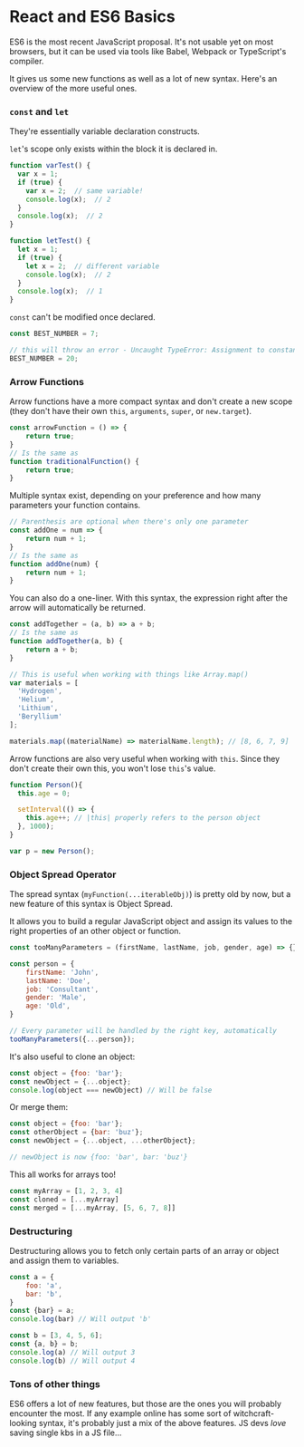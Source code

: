 React and ES6 Basics
=============

ES6 is the most recent JavaScript proposal. It's not usable yet
on most browsers, but it can be used via tools like Babel, Webpack
or TypeScript's compiler.

It gives us some new functions as well as a lot of new syntax.
Here's an overview of the more useful ones.

### `const` and `let`
They're essentially variable declaration constructs.

`let`'s scope only exists within the block it is declared in.

```js
function varTest() {
  var x = 1;
  if (true) {
    var x = 2;  // same variable!
    console.log(x);  // 2
  }
  console.log(x);  // 2
}

function letTest() {
  let x = 1;
  if (true) {
    let x = 2;  // different variable
    console.log(x);  // 2
  }
  console.log(x);  // 1
}
```

`const` can't be modified once declared.

```js
const BEST_NUMBER = 7;

// this will throw an error - Uncaught TypeError: Assignment to constant variable.
BEST_NUMBER = 20;
```

### Arrow Functions
Arrow functions have a more compact syntax and don't create a new
scope (they don't have their own `this`, `arguments`, `super`, or
`new.target`).

```js
const arrowFunction = () => {
    return true;
}
// Is the same as
function traditionalFunction() {
    return true;
}
```

Multiple syntax exist, depending on your preference and how many
parameters your function contains.

```js
// Parenthesis are optional when there's only one parameter
const addOne = num => {
    return num + 1;
}
// Is the same as
function addOne(num) {
    return num + 1;
}
```

You can also do a one-liner. With this syntax, the expression
right after the arrow will automatically be returned.

```js
const addTogether = (a, b) => a + b;
// Is the same as
function addTogether(a, b) {
    return a + b;
}

// This is useful when working with things like Array.map()
var materials = [
  'Hydrogen',
  'Helium',
  'Lithium',
  'Beryllium'
];

materials.map((materialName) => materialName.length); // [8, 6, 7, 9]
```

Arrow functions are also very useful when working with `this`.
Since they don't create their own this, you won't lose
`this`'s value.

```js
function Person(){
  this.age = 0;

  setInterval(() => {
    this.age++; // |this| properly refers to the person object
  }, 1000);
}

var p = new Person();
```

### Object Spread Operator
The spread syntax (`myFunction(...iterableObj)`) is pretty old
by now, but a new feature of this syntax is Object Spread.

It allows you to build a regular JavaScript object and assign
its values to the right properties of an other object or
function.

```js
const tooManyParameters = (firstName, lastName, job, gender, age) => {}

const person = {
    firstName: 'John',
    lastName: 'Doe',
    job: 'Consultant',
    gender: 'Male',
    age: 'Old',
}

// Every parameter will be handled by the right key, automatically
tooManyParameters({...person});
```

It's also useful to clone an object:
```js
const object = {foo: 'bar'};
const newObject = {...object};
console.log(object === newObject) // Will be false
```

Or merge them:
```js
const object = {foo: 'bar'};
const otherObject = {bar: 'buz'};
const newObject = {...object, ...otherObject};

// newObject is now {foo: 'bar', bar: 'buz'}
```

This all works for arrays too!

```js
const myArray = [1, 2, 3, 4]
const cloned = [...myArray]
const merged = [...myArray, [5, 6, 7, 8]]
```

### Destructuring
Destructuring allows you to fetch only certain parts of an
array or object and assign them to variables.

```js
const a = {
    foo: 'a',
    bar: 'b',
}
const {bar} = a;
console.log(bar) // Will output 'b'

const b = [3, 4, 5, 6];
const {a, b} = b;
console.log(a) // Will output 3
console.log(b) // Will output 4
```

### Tons of other things
ES6 offers a lot of new features, but those are the ones you will
probably encounter the most. If any example online has some sort of
witchcraft-looking syntax, it's probably just a mix of the above
features. JS devs _love_ saving single kbs in a JS file...